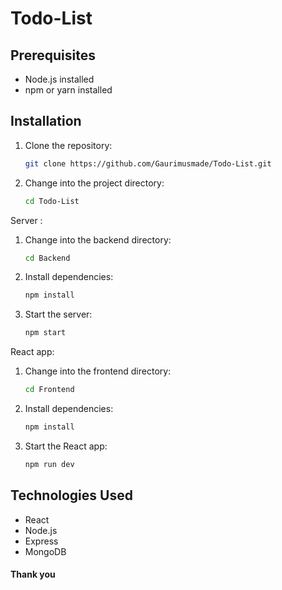 # Todo-List

## Prerequisites

- Node.js installed
- npm or yarn installed

## Installation

1. Clone the repository:

    ```bash
   git clone https://github.com/Gaurimusmade/Todo-List.git
    ```

2. Change into the project directory:

    ```bash
    cd Todo-List
    ```
    
Server : 

1. Change into the backend directory:

    ```bash
    cd Backend
    ```
    
2. Install dependencies:

    ```bash
    npm install
    ```
    
3. Start the server:

    ```bash
    npm start
    ```

 React app:

1. Change into the frontend directory:

    ```bash
    cd Frontend
    ```
    
2. Install dependencies:

    ```bash
    npm install
    ```
    
3. Start the React app:

     ```bash
    npm run dev
    ```

## Technologies Used

- React
- Node.js
- Express
- MongoDB

#### Thank you 

